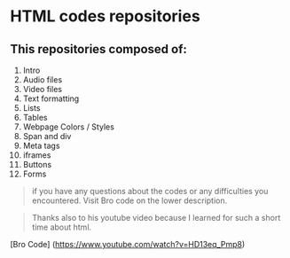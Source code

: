 # HTML codes repositories

## This repositories composed of:

1. Intro
2. Audio files
3. Video files
4. Text formatting
5. Lists
6. Tables
7. Webpage Colors / Styles
8. Span and div
9. Meta tags
10. iframes
11. Buttons
12. Forms

>if you have any questions about the codes or any difficulties you encountered. Visit Bro code on the lower description.

>Thanks also to his youtube video because I learned for such a short time about html.

[Bro Code] (https://www.youtube.com/watch?v=HD13eq_Pmp8)
